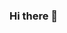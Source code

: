 ### Hi there 👋

<!--
**mokuba420/Mokuba420** is a ✨ _special_ ✨ repository because its `README.md` (this file) appears on your GitHub profile.

Here are some ideas to get you started:

- 🔭 I’m currently Seek working ...
- 🌱 I’m currently learning ...
- 👯 I’m looking to collaborate o0n ...
- 💬 Ask me aboutHi my name is Malachi For the past 5 years my role in the      Software development industry and 3 year's game development industry ...
- 📫 How to reach me: murasaki.jabari@gmail.com ...
- ⚡ Fun fact: ...
-->
